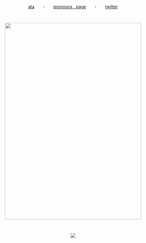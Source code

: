 ⠀⠀⠀⠀ ⠀⠀⠀⠀⠀⠀⠀⠀⠀⠀⠀⠀⠀⠀⠀⠀⠀⠀⠀⠀⠀⠀⠀⠀⠀⠀⠀⠀⠀⠀⠀
<p align="center">
  <a href="https://ssoniko.atabook.org/">ata</a> ⠀ ⠀-⠀ ⠀
  <a href="https://pronouns.page/@ssoniko">pronouns . page</a> ⠀ ⠀-⠀ ⠀ <a href="https://x.com/ss0niko">twitter</a></p>

⠀⠀⠀⠀ ⠀⠀⠀⠀⠀⠀⠀⠀⠀⠀⠀⠀⠀⠀⠀⠀⠀⠀⠀⠀⠀⠀⠀⠀⠀⠀⠀⠀⠀⠀⠀
  
<p align="center"><img src="https://64.media.tumblr.com/a73cb46f86af6c8e2a18de930537e94d/63a0c44f7851f623-06/s1280x1920/0b4318b16d30475249e3ecb87f2bcb2404699aec.pnj" width="450" height="650" />

⠀⠀⠀⠀ ⠀⠀⠀⠀⠀⠀⠀⠀⠀⠀⠀⠀⠀⠀⠀⠀⠀⠀⠀⠀⠀⠀⠀⠀⠀⠀⠀⠀⠀⠀⠀
 
<p align="center"><img src="https://komarev.com/ghpvc/?username=ssoniko&color=6a040f&label=*+you+decide+to+keep+coming+.+⠀+:" />
 

